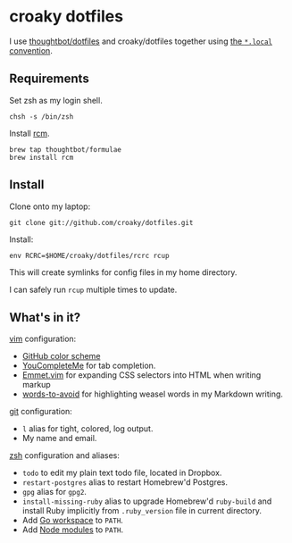 croaky dotfiles
===============

I use [thoughtbot/dotfiles](https://github.com/thoughtbot/dotfiles) and
croaky/dotfiles together using [the `*.local` convention][dot-local].

[dot-local]: http://robots.thoughtbot.com/manage-team-and-personal-dotfiles-together-with-rcm

Requirements
------------

Set zsh as my login shell.

    chsh -s /bin/zsh

Install [rcm](https://github.com/mike-burns/rcm).

    brew tap thoughtbot/formulae
    brew install rcm

Install
-------

Clone onto my laptop:

    git clone git://github.com/croaky/dotfiles.git

Install:

    env RCRC=$HOME/croaky/dotfiles/rcrc rcup

This will create symlinks for config files in my home directory.

I can safely run `rcup` multiple times to update.

What's in it?
-------------

[vim](http://www.vim.org/) configuration:

* [GitHub color scheme](https://github.com/croaky/vim-colors-github)
* [YouCompleteMe](https://github.com/Valloric/YouCompleteMe) for
  tab completion.
* [Emmet.vim](https://github.com/mattn/emmet-vim) for expanding CSS selectors
  into HTML when writing markup
* [words-to-avoid](https://github.com/nicholaides/words-to-avoid.vim) for
  highlighting weasel words in my Markdown writing.

[git](http://git-scm.com/) configuration:

* `l` alias for tight, colored, log output.
* My name and email.

[zsh](http://zsh.sourceforge.net/FAQ/zshfaq01.html) configuration and aliases:

* `todo` to edit my plain text todo file, located in Dropbox.
* `restart-postgres` alias to restart Homebrew'd Postgres.
* `gpg` alias for `gpg2`.
* `install-missing-ruby` alias to upgrade Homebrew'd `ruby-build` and install
  Ruby implicitly from `.ruby_version` file in current directory.
* Add [Go workspace][go] to `PATH`.
* Add [Node modules][nvm] to `PATH`.

[go]: http://golang.org/doc/code.html#GOPATH
[nvm]: https://github.com/creationix/nvm#manual-install
